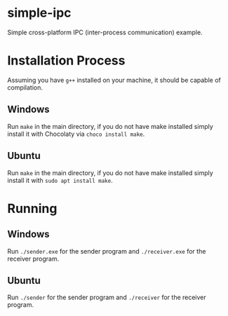 # simple-ipc

Simple cross-platform IPC (inter-process communication) example.

# Installation Process
Assuming you have `g++` installed on your machine, it should be capable of compilation.

## Windows

Run `make` in the main directory, if you do not have make installed simply install it with Chocolaty via `choco install make`.

## Ubuntu

Run `make` in the main directory, if you do not have make installed simply install it with `sudo apt install make`.

# Running

## Windows

Run `./sender.exe` for the sender program and `./receiver.exe` for the receiver program.

## Ubuntu

Run `./sender` for the sender program and `./receiver` for the receiver program.